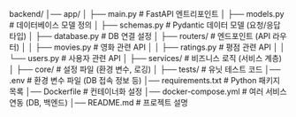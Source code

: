 backend/
│── app/
│   ├── main.py             # FastAPI 엔트리포인트
│   ├── models.py           # 데이터베이스 모델 정의
│   ├── schemas.py          # Pydantic 데이터 모델 (요청/응답 타입)
│   ├── database.py         # DB 연결 설정
│   ├── routers/            # 엔드포인트 (API 라우터)
│   │   ├── movies.py       # 영화 관련 API
│   │   ├── ratings.py      # 평점 관련 API
│   │   └── users.py        # 사용자 관련 API
│   ├── services/           # 비즈니스 로직 (서비스 계층)
│   ├── core/               # 설정 파일 (환경 변수, 로깅)
│   ├── tests/              # 유닛 테스트 코드
│── .env                    # 환경 변수 파일 (DB 접속 정보 등)
│── requirements.txt        # Python 패키지 목록
│── Dockerfile              # 컨테이너화 설정
│── docker-compose.yml      # 여러 서비스 연동 (DB, 백엔드)
│── README.md               # 프로젝트 설명




